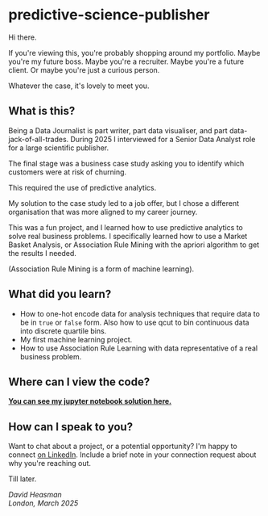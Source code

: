 # predictive-science-publisher
Hi there. 

If you're viewing this, you're probably shopping around my portfolio. Maybe you're my future boss. Maybe you're a recruiter. Maybe you're a future client. Or maybe you're just a curious person. 

Whatever the case, it's lovely to meet you. 

## What is this?

Being a Data Journalist is part writer, part data visualiser, and part data-jack-of-all-trades. During 2025 I interviewed for a Senior Data Analyst role for a large scientific publisher. 

The final stage was a business case study asking you to identify which customers were at risk of churning. 

This required the use of predictive analytics.

My solution to the case study led to a job offer, but I chose a different organisation that was more aligned to my career journey.

This was a fun project, and I learned how to use predictive analytics to solve real business problems. I specifically learned how to use a Market Basket Analysis, or Association Rule Mining with the apriori algorithm to get the results I needed. 

(Association Rule Mining is a form of machine learning). 

## What did you learn?

* How to one-hot encode data for analysis techniques that require data to be in `true` or `false` form. Also how to use qcut to bin continuous data into discrete quartile bins.
* My first machine learning project.
* How to use Association Rule Learning with data representative of a real business problem.

## Where can I view the code?

**[You can see my jupyter notebook solution here.](https://nbviewer.org/github/david-heasman00/predictive-science-publisher/blob/main/Association%20Rules%20Mining%20with%20mlxtend%20portfolio%20write%20up.ipynb)**

## How can I speak to you?

Want to chat about a project, or a potential opportunity? I'm happy to connect [on LinkedIn](https://www.linkedin.com/in/davidheasman/). Include a brief note in your connection request about why you're reaching out. 

Till later. 

*David Heasman*\
*London, March 2025*
